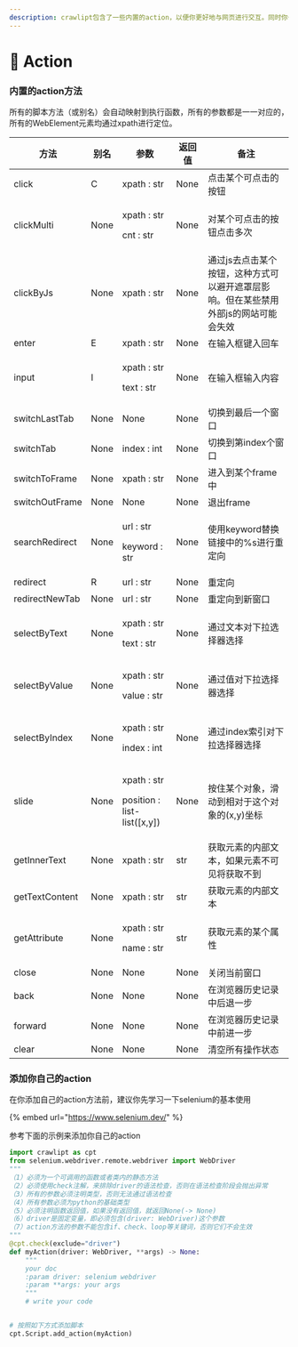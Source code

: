 ```yaml
---
description: crawlipt包含了一些内置的action，以便你更好地与网页进行交互。同时你也可以添加自己的action方法，进行扩展。
---
```


# 🐻 Action

### 内置的action方法

所有的脚本方法（或别名）会自动映射到执行函数，所有的参数都是一一对应的，所有的WebElement元素均通过xpath进行定位。

| 方法             | 别名   | 参数                                                   | 返回值  | 备注                                           |
| -------------- | ---- | ---------------------------------------------------- | ---- | -------------------------------------------- |
| click          | C    | xpath : str                                          | None | 点击某个可点击的按钮                                   |
| clickMulti     | None | <p>xpath : str</p><p>cnt : str</p>                   | None | 对某个可点击的按钮点击多次                                |
| clickByJs      | None | xpath : str                                          | None | 通过js去点击某个按钮，这种方式可以避开遮罩层影响。但在某些禁用外部js的网站可能会失效 |
| enter          | E    | xpath : str                                          | None | 在输入框键入回车                                     |
| input          | I    | <p>xpath : str</p><p>text : str</p>                  | None | 在输入框输入内容                                     |
| switchLastTab  | None | None                                                 | None | 切换到最后一个窗口                                    |
| switchTab      | None | index : int                                          | None | 切换到第index个窗口                                 |
| switchToFrame  | None | xpath : str                                          | None | 进入到某个frame中                                  |
| switchOutFrame | None | None                                                 | None | 退出frame                                      |
| searchRedirect | None | <p>url : str</p><p>keyword : str</p>                 | None | 使用keyword替换链接中的%s进行重定向                       |
| redirect       | R    | url : str                                            | None | 重定向                                          |
| redirectNewTab | None | url : str                                            | None | 重定向到新窗口                                      |
| selectByText   | None | <p>xpath : str</p><p>text : str</p>                  | None | 通过文本对下拉选择器选择                                 |
| selectByValue  | None | <p>xpath : str</p><p>value : str</p>                 | None | 通过值对下拉选择器选择                                  |
| selectByIndex  | None | <p>xpath : str</p><p>index : int</p>                 | None | 通过index索引对下拉选择器选择                            |
| slide          | None | <p>xpath : str</p><p>position : list-list([x,y])</p> | None | 按住某个对象，滑动到相对于这个对象的(x,y)坐标                    |
| getInnerText   | None | xpath : str                                          | str  | 获取元素的内部文本，如果元素不可见将获取不到                       |
| getTextContent | None | xpath : str                                          | str  | 获取元素的内部文本                                    |
| getAttribute   | None | <p>xpath : str</p><p>name : str</p>                  | str  | 获取元素的某个属性                                    |
| close          | None | None                                                 | None | 关闭当前窗口                                       |
| back           | None | None                                                 | None | 在浏览器历史记录中后退一步                                |
| forward        | None | None                                                 | None | 在浏览器历史记录中前进一步                                |
| clear          | None | None                                                 | None | 清空所有操作状态                                     |

### 添加你自己的action

在你添加自己的action方法前，建议你先学习一下selenium的基本使用

{% embed url="https://www.selenium.dev/" %}

参考下面的示例来添加你自己的action

```python
import crawlipt as cpt
from selenium.webdriver.remote.webdriver import WebDriver
"""
（1）必须为一个可调用的函数或者类内的静态方法
（2）必须使用check注解，来排除driver的语法检查，否则在语法检查阶段会抛出异常
（3）所有的参数必须注明类型，否则无法通过语法检查
（4）所有参数必须为python的基础类型
（5）必须注明函数返回值，如果没有返回值，就返回None(-> None)
（6）driver是固定变量，即必须包含(driver: WebDriver)这个参数
（7）action方法的参数不能包含if、check、loop等关键词，否则它们不会生效
"""
@cpt.check(exclude="driver")  
def myAction(driver: WebDriver, **args) -> None:
    """
    your doc
    :param driver: selenium webdriver
    :param **args: your args
    """
    # write your code


# 按照如下方式添加脚本
cpt.Script.add_action(myAction)
```
